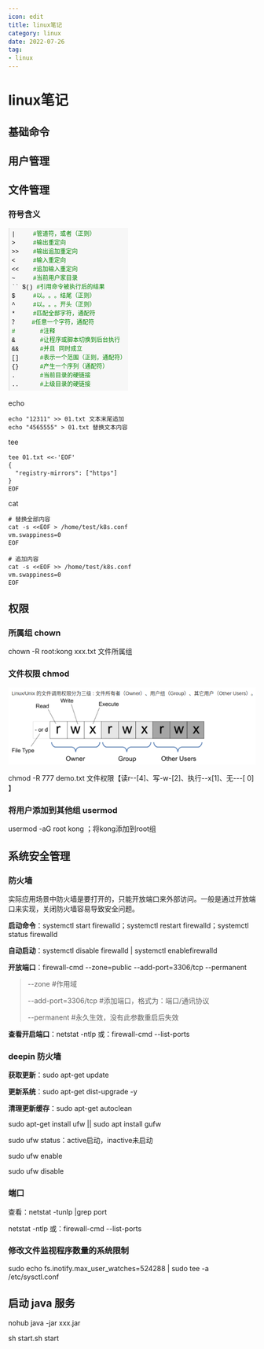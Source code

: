 ```yaml
---
icon: edit
title: linux笔记
category: linux
date: 2022-07-26
tag:
- linux
---
```



# linux笔记


## 基础命令




## 用户管理




## 文件管理

### 符号含义

![](./basis.assets/true-img.png)

echo

```shell
echo "12311" >> 01.txt 文本末尾追加
echo "4565555" > 01.txt 替换文本内容
```

tee

```shell
tee 01.txt <<-'EOF'
{
  "registry-mirrors": ["https"]
}
EOF
```

cat

```shell
# 替换全部内容
cat -s <<EOF > /home/test/k8s.conf
vm.swappiness=0
EOF

# 追加内容
cat -s <<EOF >> /home/test/k8s.conf
vm.swappiness=0
EOF
```

## 权限

### 所属组 chown

chown -R root:kong xxx.txt 文件所属组

### 文件权限 chmod

![](./basis.assets/true-img2.png)

chmod -R 777 demo.txt 文件权限【读r--[4]、写-w-[2]、执行--x[1]、无---[ 0] 】


### 将用户添加到其他组 usermod

usermod -aG root kong ；将kong添加到root组


## 系统安全管理



### 防火墙

实际应用场景中防火墙是要打开的，只能开放端口来外部访问。一般是通过开放端口来实现，关闭防火墙容易导致安全问题。

**启动命令**：systemctl start firewalld；systemctl restart firewalld；systemctl status firewalld

**自动启动**：systemctl disable firewalld | systemctl enablefirewalld

**开放端口**：firewall-cmd --zone=public --add-port=3306/tcp --permanent


> --zone #作用域
> 
> --add-port=3306/tcp #添加端口，格式为：端口/通讯协议
> 
> --permanent #永久生效，没有此参数重启后失效
> 

**查看开启端口**：netstat -ntlp 或：firewall-cmd --list-ports


### deepin 防火墙

**获取更新**：sudo apt-get update

**更新系统**：sudo apt-get dist-upgrade -y

**清理更新缓存**：sudo apt-get autoclean


sudo apt-get install ufw || sudo apt install gufw

sudo ufw status：active启动，inactive未启动

sudo ufw enable

sudo ufw disable


### 端口

查看：netstat -tunlp |grep port

netstat -ntlp 或：firewall-cmd --list-ports

### 修改文件监视程序数量的系统限制

sudo echo fs.inotify.max_user_watches=524288 | sudo tee -a /etc/sysctl.conf

## 启动 java 服务

nohub java -jar xxx.jar

sh start.sh start



